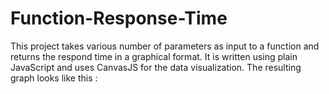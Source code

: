 # Function-Response-Time
This project takes various number of parameters as input to a function and returns the respond time in a graphical format. It is written using plain JavaScript and uses CanvasJS for the data visualization. The resulting graph looks like this :

